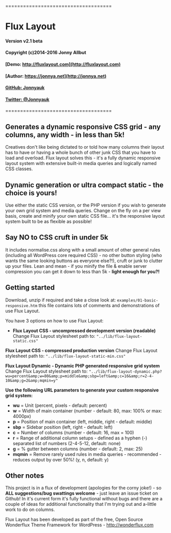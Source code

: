 ====================================
# Flux Layout
#### Version v2.1 beta
#### Copyright (c)2014-2016 Jonny Allbut
#### [Demo: http://fluxlayout.com](http://fluxlayout.com)
#### [Author: https://jonnya.net](http://jonnya.net)
#### [GitHub: Jonnyauk](https://github.com/Jonnyauk/)
#### [Twitter: @Jonnyauk](https://twitter.com/jonnyauk/)
====================================

Generates a dynamic responsive CSS grid - any columns, any width - in less than 5k!
----------------------------------------------------------------------

Creatives don't like being dictated to or told how many columns their layout has
to have or having a whole bunch of other junk CSS that you have to load and
overload. Flux layout solves this - it's a fully dynamic responsive layout
system with extensive built-in media queries and logically named CSS classes.

Dynamic generation or ultra compact static - the choice is yours!
----------------------------------------------------------------------

Use either the static CSS version, or the PHP version if you wish to generate
your own grid system and media queries. Change on the fly on a per view basis,
create and minify your own static CSS file... it's the responsive layout system
built to be as flexible as possible!

Say NO to CSS cruft in under 5k
----------------------------------------------------------------------

It includes normalise.css along with a small amount of other general rules
(including all WordPress core required CSS) - no other button styling (who wants
the same looking buttons as everyone else?!), cruft or junk to clutter up your
files. Lean and mean - if you minify the file & enable server compression you
can get it down to less than 5k - **light enough for you?!**

Getting started
----------------------------------------------------------------------

Download, unzip if required and take a close look at:
`examples/01-basic-responsive.htm`
this file contains lots of comments and demonstrations of use Flux Layout.

You have 3 options on how to use Flux Layout:

- **Flux Layout CSS - uncompressed development version (readable)**
Change Flux Layout stylesheet path to:
`"../lib/flux-layout-static.css"`

**Flux Layout CSS - compressed production version**
Change Flux Layout stylesheet path to:
`"../lib/flux-layout-static-min.css"`

**Flux Layout Dynamic - Dynamic PHP generated responsive grid system**
Change Flux Layout stylesheet path to: `"../lib/flux-layout-dynamic.php?wu=percent&amp;w=80&amp;p=middle&amp;sbp=left&amp;c=16&amp;r=2-4-10&amp;g=2&amp;mqmin=y"`

**Use the following URL parameters to generate your custom responsive grid system:**
- **wu**	= Unit (percent, pixels - default: percent)
- **w**		= Width of main container (number - default: 80, max: 100% or max: 4000px)
- **p** 	= Position of main container (left, middle, right - default: middle)
- **sbp**	= Sidebar position (left, right - default: left)
- **c**		= Number of columns (number - default: 16, max = 100)
- **r**		= Range of additional column setups - defined as a hyphen (-) separated list of numbers (2-4-5-12, default: none)
- **g**		= % gutter between columns (number - default: 2, max: 25)
- **mqmin**	= Remove rarely used rules in media queries - recommended - reduces output by over 50%! (y, n, default: y)

Other notes
----------------------------------------------------------------------

This project is in a flux of development (apologies for the corny joke!) -
so **ALL suggestions/bug swattings welcome** - just leave an issue ticket on
Github! In it's current form it's fully functional without bugs and there are a
couple of ideas for additional functionality that I'm trying out and a-little
work to do on columns.

Flux Layout has been developed as part of the free, Open Source Wonderflux
Theme Framework for WordPress - http://wonderflux.com
